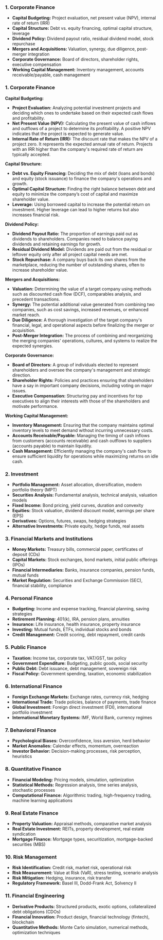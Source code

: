 ### 1. **Corporate Finance**
- **Capital Budgeting:** Project evaluation, net present value (NPV), internal rate of return (IRR)
- **Capital Structure:** Debt vs. equity financing, optimal capital structure, leverage
- **Dividend Policy:** Dividend payout ratio, residual dividend model, stock repurchase
- **Mergers and Acquisitions:** Valuation, synergy, due diligence, post-merger integration
- **Corporate Governance:** Board of directors, shareholder rights, executive compensation
- **Working Capital Management:** Inventory management, accounts receivable/payable, cash management


### 1. Corporate Finance

**Capital Budgeting:**
- **Project Evaluation:** Analyzing potential investment projects and deciding which ones to undertake based on their expected cash flows and profitability.
- **Net Present Value (NPV):** Calculating the present value of cash inflows and outflows of a project to determine its profitability. A positive NPV indicates that the project is expected to generate value.
- **Internal Rate of Return (IRR):** The discount rate that makes the NPV of a project zero. It represents the expected annual rate of return. Projects with an IRR higher than the company's required rate of return are typically accepted.

**Capital Structure:**
- **Debt vs. Equity Financing:** Deciding the mix of debt (loans and bonds) and equity (stock issuance) to finance the company's operations and growth. 
- **Optimal Capital Structure:** Finding the right balance between debt and equity to minimize the company’s cost of capital and maximize shareholder value.
- **Leverage:** Using borrowed capital to increase the potential return on investment. Higher leverage can lead to higher returns but also increases financial risk.

**Dividend Policy:**
- **Dividend Payout Ratio:** The proportion of earnings paid out as dividends to shareholders. Companies need to balance paying dividends and retaining earnings for growth.
- **Residual Dividend Model:** Dividends are paid out from the residual or leftover equity only after all project capital needs are met.
- **Stock Repurchase:** A company buys back its own shares from the marketplace, reducing the number of outstanding shares, often to increase shareholder value.

**Mergers and Acquisitions:**
- **Valuation:** Determining the value of a target company using methods such as discounted cash flow (DCF), comparables analysis, and precedent transactions.
- **Synergy:** The potential additional value generated from combining two companies, such as cost savings, increased revenues, or enhanced market reach.
- **Due Diligence:** A thorough investigation of the target company's financial, legal, and operational aspects before finalizing the merger or acquisition.
- **Post-Merger Integration:** The process of combining and reorganizing the merging companies' operations, cultures, and systems to realize the expected synergies.

**Corporate Governance:**
- **Board of Directors:** A group of individuals elected to represent shareholders and oversee the company's management and strategic direction.
- **Shareholder Rights:** Policies and practices ensuring that shareholders have a say in important company decisions, including voting on major issues.
- **Executive Compensation:** Structuring pay and incentives for top executives to align their interests with those of the shareholders and motivate performance.

**Working Capital Management:**
- **Inventory Management:** Ensuring that the company maintains optimal inventory levels to meet demand without incurring unnecessary costs.
- **Accounts Receivable/Payable:** Managing the timing of cash inflows from customers (accounts receivable) and cash outflows to suppliers (accounts payable) to maintain liquidity.
- **Cash Management:** Efficiently managing the company's cash flow to ensure sufficient liquidity for operations while maximizing returns on idle cash.


### 2. **Investment**
- **Portfolio Management:** Asset allocation, diversification, modern portfolio theory (MPT)
- **Securities Analysis:** Fundamental analysis, technical analysis, valuation models
- **Fixed Income:** Bond pricing, yield curves, duration and convexity
- **Equities:** Stock valuation, dividend discount model, earnings per share (EPS)
- **Derivatives:** Options, futures, swaps, hedging strategies
- **Alternative Investments:** Private equity, hedge funds, real assets

### 3. **Financial Markets and Institutions**
- **Money Markets:** Treasury bills, commercial paper, certificates of deposit (CDs)
- **Capital Markets:** Stock exchanges, bond markets, initial public offerings (IPOs)
- **Financial Intermediaries:** Banks, insurance companies, pension funds, mutual funds
- **Market Regulation:** Securities and Exchange Commission (SEC), financial stability, compliance

### 4. **Personal Finance**
- **Budgeting:** Income and expense tracking, financial planning, saving strategies
- **Retirement Planning:** 401(k), IRA, pension plans, annuities
- **Insurance:** Life insurance, health insurance, property insurance
- **Investing:** Mutual funds, ETFs, individual stocks and bonds
- **Credit Management:** Credit scoring, debt repayment, credit cards

### 5. **Public Finance**
- **Taxation:** Income tax, corporate tax, VAT/GST, tax policy
- **Government Expenditure:** Budgeting, public goods, social security
- **Public Debt:** Debt issuance, debt management, sovereign risk
- **Fiscal Policy:** Government spending, taxation, economic stabilization

### 6. **International Finance**
- **Foreign Exchange Markets:** Exchange rates, currency risk, hedging
- **International Trade:** Trade policies, balance of payments, trade finance
- **Global Investment:** Foreign direct investment (FDI), international portfolio investment
- **International Monetary Systems:** IMF, World Bank, currency regimes

### 7. **Behavioral Finance**
- **Psychological Biases:** Overconfidence, loss aversion, herd behavior
- **Market Anomalies:** Calendar effects, momentum, overreaction
- **Investor Behavior:** Decision-making processes, risk perception, heuristics

### 8. **Quantitative Finance**
- **Financial Modeling:** Pricing models, simulation, optimization
- **Statistical Methods:** Regression analysis, time series analysis, stochastic processes
- **Computational Finance:** Algorithmic trading, high-frequency trading, machine learning applications

### 9. **Real Estate Finance**
- **Property Valuation:** Appraisal methods, comparative market analysis
- **Real Estate Investment:** REITs, property development, real estate syndication
- **Mortgage Finance:** Mortgage types, securitization, mortgage-backed securities (MBS)

### 10. **Risk Management**
- **Risk Identification:** Credit risk, market risk, operational risk
- **Risk Measurement:** Value at Risk (VaR), stress testing, scenario analysis
- **Risk Mitigation:** Hedging, insurance, risk transfer
- **Regulatory Framework:** Basel III, Dodd-Frank Act, Solvency II

### 11. **Financial Engineering**
- **Derivative Products:** Structured products, exotic options, collateralized debt obligations (CDOs)
- **Financial Innovation:** Product design, financial technology (fintech), blockchain
- **Quantitative Methods:** Monte Carlo simulation, numerical methods, optimization techniques

